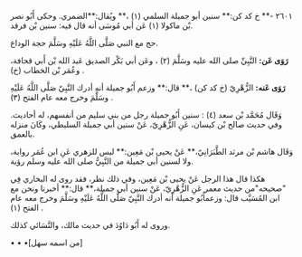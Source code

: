 ٢٦٠١ -** خ كد كن:** سنين أبو جميلة السلمي (١) ،** ويُقال:**الضمري. وحكى أَبُو نصر بْن ماكولا (١) عَن أبي مُوسَى أنه قال فيه: سنين بْن فرقد.

حج مع النبي صَلَّى اللَّهُ عَلَيْهِ وسَلَّمَ حجة الوداع.

**رَوَى عَن:** النَّبِيِّ صلى الله عليه وسَلَّمَ (٢) ، وعَن أبي بَكْر الصديق عَبد الله بْن أَبي قحافة، وعُمَر بْن الخطاب (خ) .

**رَوَى عَنه:** الزُّهْرِيّ (خ كد كن) ،** قال:** وزعم أَبُو جميلة أنه أدرك النَّبِيّ صَلَّى اللَّهُ عَلَيْهِ وسَلَّمَ وخرج معه عام الفتح (٣) .

وَقَال مُحَمَّد بْن سعد (٤) : سنين أَبُو جميلة رجل من بني سليم من أنفسهم، له أحاديث. وفي حديث صالح بْن كيسان، عَنِ الزُّهْرِيّ، عَنْ سنين أبي جميلة السليطي، وكَانَ منزله بالعمق.

وَقَال هاشم بْن مرثد الطَّبَرَانِيّ،** عَنْ يحيى بْن مَعِين:** ليس للزهري عَنِ ابن عُمَر رواية، ولا لسنين أبي جميلة من النَّبِيُّ صلى الله عليه وسلم رؤية.

هكذا قال هذا الرجل عَنْ يحيى بْن مَعِين، وفي ذلك نظر، فقد روى له البخاري فِي "صحيحه"من حديث معمر عَنِ الزُّهْرِيّ، عَنْ سنين أبي جميلة،** قال:** أخبرنا ونحن مع ابن المُسَيَّب قال: وزعمأَبُو جميلة أنه أدرك النَّبِيّ صَلَّى اللَّهُ عَلَيْهِ وسَلَّمَ وخرج معه عام الفتح (١) .

وروى له أَبُو دَاوُدَ في حديث مالك، والنَّسَائي كذلك.

• • •[من اسمه سهل]